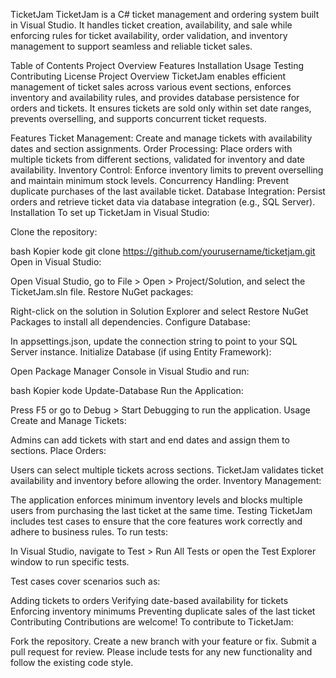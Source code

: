 TicketJam
TicketJam is a C# ticket management and ordering system built in Visual Studio. It handles ticket creation, availability, and sale while enforcing rules for ticket availability, order validation, and inventory management to support seamless and reliable ticket sales.

Table of Contents
Project Overview
Features
Installation
Usage
Testing
Contributing
License
Project Overview
TicketJam enables efficient management of ticket sales across various event sections, enforces inventory and availability rules, and provides database persistence for orders and tickets. It ensures tickets are sold only within set date ranges, prevents overselling, and supports concurrent ticket requests.

Features
Ticket Management: Create and manage tickets with availability dates and section assignments.
Order Processing: Place orders with multiple tickets from different sections, validated for inventory and date availability.
Inventory Control: Enforce inventory limits to prevent overselling and maintain minimum stock levels.
Concurrency Handling: Prevent duplicate purchases of the last available ticket.
Database Integration: Persist orders and retrieve ticket data via database integration (e.g., SQL Server).
Installation
To set up TicketJam in Visual Studio:

Clone the repository:

bash
Kopier kode
git clone https://github.com/yourusername/ticketjam.git
Open in Visual Studio:

Open Visual Studio, go to File > Open > Project/Solution, and select the TicketJam.sln file.
Restore NuGet packages:

Right-click on the solution in Solution Explorer and select Restore NuGet Packages to install all dependencies.
Configure Database:

In appsettings.json, update the connection string to point to your SQL Server instance.
Initialize Database (if using Entity Framework):

Open Package Manager Console in Visual Studio and run:

bash
Kopier kode
Update-Database
Run the Application:

Press F5 or go to Debug > Start Debugging to run the application.
Usage
Create and Manage Tickets:

Admins can add tickets with start and end dates and assign them to sections.
Place Orders:

Users can select multiple tickets across sections. TicketJam validates ticket availability and inventory before allowing the order.
Inventory Management:

The application enforces minimum inventory levels and blocks multiple users from purchasing the last ticket at the same time.
Testing
TicketJam includes test cases to ensure that the core features work correctly and adhere to business rules. To run tests:

In Visual Studio, navigate to Test > Run All Tests or open the Test Explorer window to run specific tests.

Test cases cover scenarios such as:

Adding tickets to orders
Verifying date-based availability for tickets
Enforcing inventory minimums
Preventing duplicate sales of the last ticket
Contributing
Contributions are welcome! To contribute to TicketJam:

Fork the repository.
Create a new branch with your feature or fix.
Submit a pull request for review.
Please include tests for any new functionality and follow the existing code style.

